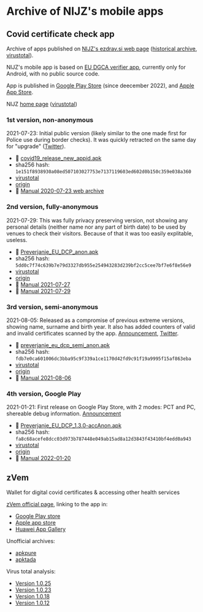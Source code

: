 # Archive of NIJZ's mobile apps

## Covid certificate check app

Archive of apps published on [NIJZ's ezdrav.si web page](https://ezdrav.si/storitve/digitalno-covid-potrdilo-eu/) ([historical archive](https://web.archive.org/web/*/https://ezdrav.si/storitve/digitalno-covid-potrdilo-eu/), [virustotal](https://www.virustotal.com/gui/domain/ezdrav.si)).

NIJZ's mobile app is based on [EU DGCA verifier app](https://github.com/eu-digital-green-certificates/dgca-verifier-app-android), currently only for Android, with no public source code.

App is published in [Google Play Store](https://play.google.com/store/apps/details?id=si.nijz.covid) (since deecember 2022),
and [Apple App Store](https://apps.apple.com/si/app/preverjanje-eu-dcp/id1584012481).

NIJZ [home page](https://nijz.si) ([virustotal](https://www.virustotal.com/gui/domain/nijz.si))

### 1st version, non-anonymous

2021-07-23: Initial public version (likely similar to the one made first for Police use during border checks). It was quickly retracted on the same day for "upgrade" ([Twitter](https://twitter.com/NIJZ_pr/status/1418595819016622085)).

* :floppy_disk: [covid19_release_new_appid.apk](https://raw.githubusercontent.com/sledilnik/nijz-pct/main/app/covid19_release_new_appid.apk)
* sha256 hash: `1e151f8938930a08ed507103027753e7137119603ed602d0b150c359e038a360`
* [virustotal](https://www.virustotal.com/gui/file/1e151f8938930a08ed507103027753e7137119603ed602d0b150c359e038a360)
* [origin](https://ezdrav.si/wp-content/uploads/2021/07/covid19_release_new_appid.apk)
* :book: [Manual 2020-07-23 web archive](https://web.archive.org/web/20210723150249/https:/ezdrav.si/storitve/digitalno-covid-potrdilo-eu/)

### 2nd version, fully-anonymous

2021-07-29: This was fully privacy preserving version, not showing any personal details (neither name nor any part of birth date) to be used by venues to check their visitors. Because of that it was too easily explitable, useless.

* :floppy_disk: [Preverjanje_EU_DCP_anon.apk](https://raw.githubusercontent.com/sledilnik/nijz-pct/main/app/Preverjanje_EU_DCP_anon.apk)
* sha256 hash: `5dd0c7f74c639b7e79d3327db955e254943283d239bf2cc5cee7bf7e6f8e56e9`
* [virustotal](https://www.virustotal.com/gui/file/5dd0c7f74c639b7e79d3327db955e254943283d239bf2cc5cee7bf7e6f8e56e9)
* [origin](https://ezdrav.si/wp-content/uploads/2021/07/Preverjanje_EU_DCP_anon.apk)
* :book: [Manual 2021-07-27](KRATKA-NAVODILA-ZA-PREVERJANJE-DCP-POTRDIL_27.07.2021.pdf)
* :book: [Manual 2021-07-29](KRATKA-NAVODILA-ZA-PREVERJANJE-DCP-POTRDIL_29.07.2021.pdf)

### 3rd version, semi-anonymous

2021-08-05: Released as a compromise of previous extreme versions, showing name, surname and birth year.
It also has added counters of valid and invalid certificates scanned by the app.
[Announcement](https://nijz.si/sl/objava-nove-verzije-aplikacije-za-preverjanje-eu-digitalnih-covid-potrdil-za-mobilne-naprave), [Twitter](https://twitter.com/NIJZ_pr/status/1423588789717454851).

* :floppy_disk: [preverjanje_eu_dcp_semi_anon.apk](https://raw.githubusercontent.com/sledilnik/nijz-pct/main/app/preverjanje_eu_dcp_semi_anon.apk)
* sha256 hash: `fdb7e0ca601006dc3bba95c9f339a1ce1170d42fd9c91f19a9995f15af863eba`
* [virustotal](https://www.virustotal.com/gui/file/fdb7e0ca601006dc3bba95c9f339a1ce1170d42fd9c91f19a9995f15af863eba)
* [origin](https://www.nijz.si/sites/www.nijz.si/files/uploaded/preverjanje_eu_dcp_semi_anon.apk)
* :book: [Manual 2021-08-06](KRATKA-NAVODILA-ZA-PREVERJANJE-DCP-POTRDIL_06.08.2021.pdf)

### 4th version, Google Play

2021-01-21: First release on Google Play Store, with 2 modes: PCT and PC, shereable debug information.
[Announcement](https://www.nijz.si/sl/objava-nove-aplikacije-za-preverjanje-eu-digitalnih-covid-potrdil-za-mobilne-naprave)

* :floppy_disk: [Preverjanje_EU_DCP_1.3.0-accAnon.apk](https://raw.githubusercontent.com/sledilnik/nijz-pct/main/app/Preverjanje_EU_DCP_1.3.0-accAnon.apk)
* sha256 hash: `fa8c68acefe8dcc03d973b787448e049ab15ad8a12d3843f43410bf4edd0a943`
* [virustotal](https://www.virustotal.com/gui/file/fa8c68acefe8dcc03d973b787448e049ab15ad8a12d3843f43410bf4edd0a943)
* [origin](https://play.google.com/store/apps/details?id=si.nijz.covid)
* :book: [Manual 2022-01-20](20220120-KRATKA_NAVODILA_ZA_PREVERJANJE_DCP_POTRDIL_ZA_KONTROLORJE.pdf)

## zVem

Wallet for digital covid certificates & accessing other health services

[zVem official page](https://zvem.ezdrav.si/-/aplikacija-zvem-za-pametne-telefone),
linking to the app in:

* [Google Play store](https://play.google.com/store/apps/details?id=si.gov.zvem)
* [Apple app store](https://apps.apple.com/si/app/zvem/id1574669660)
* [Huawei App Gallery](https://appgallery.huawei.com/#/app/C104549339)

Unofficial archives:

* [apkpure](https://apkpure.com/zvem/si.gov.zvem)
* [apktada](https://apktada.com/app/si.gov.zvem)

Virus total analysis:

* [Version 1.0.25](https://www.virustotal.com/gui/file/f569b5f2e6c01a1373b763d0b566e3ff0dcdf3b405db1bb8e4dcd7a677fca58c)
* [Version 1.0.23](https://www.virustotal.com/gui/file/7c46fddef5f88ce4cae2b2b27b447eac4f989c64bca621db0681c45ff11e577a)
* [Version 1.0.18](https://www.virustotal.com/gui/file/a553cf0e2e93798014226a87e73557d68c8c371ed691c8e1d10da372ec947051)
* [Version 1.0.12](https://www.virustotal.com/gui/file/7a0e2f1abdd6d0a683e9a1f811a5511adfa8ae9ad451b283a0b756e7154c921c)

